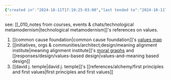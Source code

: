 ```yaml
---
{"created in":"2024-10-11T17:19:25-03:00","last tended to":"2024-10-11T17:32:29-03:00","tags":["concept","alchemy","🌱"],"relevancescore":96,"dg-publish":true,"notestage":["🌱"],"permalink":"/concepts/alchemy/values/","dgPassFrontmatter":true,"created":"2024-10-11T17:19:25.804-03:00","updated":"2024-10-11T17:32:34.488-03:00"}
---
```


see: [[_010_notes from courses, events & chats/technological metamodernism\|technological metamodernism]]'s references on values.

1) [[common cause foundation\|common cause foundation]]'s [values map](https://commoncausefoundation.org/_resources/the-values-map/)
2) [[initiatives, orgs & communities/architect;design/meaning alignment institute\|meaning alignment institute]]'s [moral graphs](https://www.youtube.com/watch?v=bC2pQ78o754) and [[responses/design/values-based design\|values-and-meaning based design]]
3) [[david j. temple\|david j. temple]]'s [[references/alchemy/first principles and first values\|first principles and first values]]